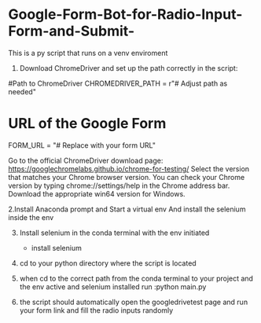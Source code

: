 # Google-Form-Bot-for-Radio-Input-Form-and-Submit-

This is a py script that runs on a venv enviroment 

1. Download ChromeDriver and set up the path correctly in the script:

 
 #Path to ChromeDriver
CHROMEDRIVER_PATH = r"# Adjust path as needed"  
  
   # URL of the Google Form
FORM_URL = "# Replace with your form URL"  


Go to the official ChromeDriver download page:
https://googlechromelabs.github.io/chrome-for-testing/
Select the version that matches your Chrome browser version.
You can check your Chrome version by typing chrome://settings/help in the Chrome address bar.
Download the appropriate win64 version for Windows.


2.Install Anaconda prompt and Start a virtual env And install the selenium inside the env 

3. Install selenium in the conda terminal with the env initiated 
   * install selenium

4. cd to your python directory where the script is located

5. when cd to the correct path from the conda terminal to your project and the env active and selenium installed run :python main.py

6. the script should automatically open the googledrivetest page and run your form link and fill the radio inputs randomly 


